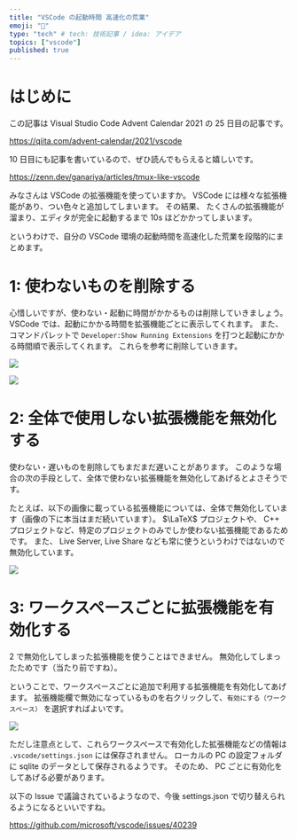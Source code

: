 ```yaml
---
title: "VSCode の起動時間 高速化の荒業"
emoji: "👏"
type: "tech" # tech: 技術記事 / idea: アイデア
topics: ["vscode"]
published: true
---
```


# はじめに

この記事は Visual Studio Code Advent Calendar 2021 の 25 日目の記事です。

https://qiita.com/advent-calendar/2021/vscode

10 日目にも記事を書いているので、ぜひ読んでもらえると嬉しいです。

https://zenn.dev/ganariya/articles/tmux-like-vscode

みなさんは VSCode の拡張機能を使っていますか。
VSCode には様々な拡張機能があり、つい色々と追加してしまいます。
その結果、 たくさんの拡張機能が溜まり、エディタが完全に起動するまで 10s ほどかかってしまいます。

というわけで、自分の VSCode 環境の起動時間を高速化した荒業を段階的にまとめます。

# 1: 使わないものを削除する

心惜しいですが、使わない・起動に時間がかかるものは削除していきましょう。
VSCode では、起動にかかる時間を拡張機能ごとに表示してくれます。
また、コマンドパレットで `Developer:Show Running Extensions` を打つと起動にかかる時間順で表示してくれます。
これらを参考に削除していきます。

![](https://storage.googleapis.com/zenn-user-upload/58815cb58f07-20211224.png)

![](https://storage.googleapis.com/zenn-user-upload/36727f515398-20211224.png)


# 2: 全体で使用しない拡張機能を無効化する

使わない・遅いものを削除してもまだまだ遅いことがあります。
このような場合の次の手段として、全体で使わない拡張機能を無効化してあげるとよさそうです。

たとえば、以下の画像に載っている拡張機能については、全体で無効化しています（画像の下に本当はまだ続いています）。
$\LaTeX$ プロジェクトや、 C++ プロジェクトなど、特定のプロジェクトのみでしか使わない拡張機能であるためです。
また、 Live Server, Live Share なども常に使うというわけではないので無効化しています。

![](https://storage.googleapis.com/zenn-user-upload/b28709a449e8-20211224.png)

# 3: ワークスペースごとに拡張機能を有効化する

2 で無効化してしまった拡張機能を使うことはできません。
無効化してしまったためです（当たり前ですね）。

ということで、ワークスペースごとに追加で利用する拡張機能を有効化してあげます。
拡張機能欄で無効になっているものを右クリックして、`有効にする（ワークスペース）` を選択すればよいです。

![](https://storage.googleapis.com/zenn-user-upload/718e2d0101e1-20211224.png)

ただし注意点として、これらワークスペースで有効化した拡張機能などの情報は `.vscode/settings.json` には保存されません。
ローカルの PC の設定フォルダに sqlite のデータとして保存されるようです。
そのため、 PC ごとに有効化をしてあげる必要があります。

以下の Issue で議論されているようなので、今後 settings.json で切り替えられるようになるといいですね。

https://github.com/microsoft/vscode/issues/40239
